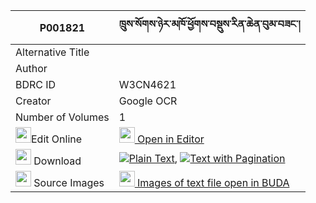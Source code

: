 |P001821|ཁྲུས་སོགས་ཉེར་མཁོ་ཕྱོགས་བསྡུས་རིན་ཆེན་བུམ་བཟང་། 
| --- | --- 
|Alternative Title |
|Author | 
|BDRC ID | W3CN4621
|Creator | Google OCR
|Number of Volumes| 1
|<img width="25" src="https://img.icons8.com/color/25/000000/edit-property.png">Edit Online| [<img width="25" src="https://avatars.githubusercontent.com/u/45091458?s=200&v=4"> Open in Editor](http://editor.openpecha.org/P001821)
|<img width="25" src="https://img.icons8.com/fluent/48/000000/download-2.png"/>  Download | [![](https://img.icons8.com/color/20/000000/txt.png)Plain Text](https://github.com/Openpecha/P001821/releases/download/v1/tru_sok_nyer_kho_chokdu_rinche_plain_P001821.zip), [![](https://img.icons8.com/color/20/000000/txt.png)Text with Pagination](https://github.com/Openpecha/P001821/releases/download/v1/tru_sok_nyer_kho_chokdu_rinche_pages_P001821.zip)
|<img width="25" src="https://img.icons8.com/plasticine/100/000000/pictures-folder.png"/>  Source Images | [<img width="25" src="https://library.bdrc.io/icons/BUDA-small.svg"> Images of text file open in BUDA](https://library.bdrc.io/show/bdr:W3CN4621)